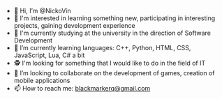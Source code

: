 - 👋 Hi, I’m @NickoVin
- 👀 I'm interested in learning something new, participating in interesting projects, gaining development experience
- 📒 I'm currently studying at the university in the direction of Software Development
- 🌱 I’m currently learning languages: C++, Python, HTML, CSS, JavaScript, Lua, C# a bit
- 🕵 I'm looking for something that I would like to do in the field of IT
- 💞️ I’m looking to collaborate on the development of games, creation of mobile applications
- 📫 How to reach me: blackmarkerq@gmail.com
